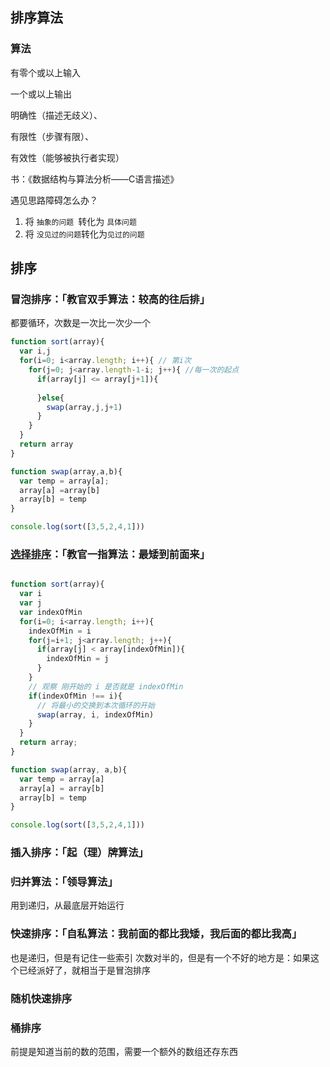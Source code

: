 ## 排序算法

### 算法

有零个或以上输入

一个或以上输出

明确性（描述无歧义）、

有限性（步骤有限）、

有效性（能够被执行者实现）

书：《数据结构与算法分析——C语言描述》

遇见思路障碍怎么办？

1. 将 `抽象的问题 `转化为 `具体问题`
2. 将 `没见过的问题`转化为`见过的问题`

## 排序

### 冒泡排序：「教官双手算法：较高的往后排」

都要循环，次数是一次比一次少一个

````javascript
function sort(array){
  var i,j
  for(i=0; i<array.length; i++){ // 第i次
    for(j=0; j<array.length-1-i; j++){ //每一次的起点
      if(array[j] <= array[j+1]){
        
      }else{
        swap(array,j,j+1)
      }
    }
  }
  return array
}

function swap(array,a,b){
  var temp = array[a];
  array[a] =array[b]
  array[b] = temp
}

console.log(sort([3,5,2,4,1]))
````



### [选择排序](http://js.jirengu.com/bewe/3/edit?js,output)：「教官一指算法：最矮到前面来」

```javascript

function sort(array){
  var i
  var j
  var indexOfMin
  for(i=0; i<array.length; i++){
    indexOfMin = i
    for(j=i+1; j<array.length; j++){
      if(array[j] < array[indexOfMin]){
        indexOfMin = j
      }
    }
    // 观察 刚开始的 i 是否就是 indexOfMin
    if(indexOfMin !== i){     
      // 将最小的交换到本次循环的开始
      swap(array, i, indexOfMin)
    }
  }
  return array;
}

function swap(array, a,b){
  var temp = array[a]
  array[a] = array[b]
  array[b] = temp
}

console.log(sort([3,5,2,4,1]))
```



### 插入排序：「起（理）牌算法」

### 归并算法：「领导算法」

用到递归，从最底层开始运行

### 快速排序：「自私算法：我前面的都比我矮，我后面的都比我高」

也是递归，但是有记住一些索引  次数对半的，但是有一个不好的地方是：如果这个已经派好了，就相当于是冒泡排序

### 随机快速排序

### 桶排序

前提是知道当前的数的范围，需要一个额外的数组还存东西

### 